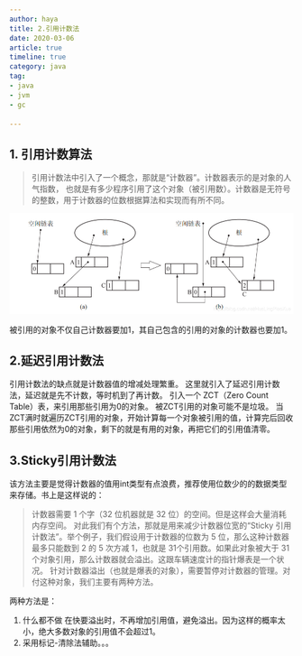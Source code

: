 ```yaml
---
author: haya
title: 2.引用计数法
date: 2020-03-06
article: true
timeline: true
category: java
tag:
- java
- jvm
- gc

---
```


## 1. 引用计数算法
>引用计数法中引入了一个概念，那就是“计数器”。计数器表示的是对象的人气指数，
也就是有多少程序引用了这个对象（被引用数）。计数器是无符号的整数，用于计数器的位数根据算法和实现而有所不同。

![collectors](/assets/java/jvm/gc/gc-ref.png)


被引用的对象不仅自己计数器要加1，其自己包含的引用的对象的计数器也要加1。
## 2.延迟引用计数法
引用计数法的缺点就是计数器值的增减处理繁重。
这里就引入了延迟引用计数法，延迟就是先不计数，等时机到了再计数。
引入一个 ZCT（Zero Count Table）表，来引用那些引用为0的对象。
被ZCT引用的对象可能不是垃圾。
当ZCT满时就遍历ZCT引用的对象，开始计算每一个对象被引用的值，计算完后回收那些引用依然为0的对象，剩下的就是有用的对象，再把它们的引用值清零。
## 3.Sticky引用计数法
该方法主要是觉得计数器的值用int类型有点浪费，推荐使用位数少的的数据类型来存储。书上是这样说的：

>计数器需要 1 个字（32 位机器就是 32 位）的空间。但是这样会大量消耗内存空间。
对此我们有个方法，那就是用来减少计数器位宽的“Sticky 引用计数法”。举个例子，我们假设用于计数器的位数为 5 位，那么这种计数器最多只能数到 2 的 5 次方减 1，也就是 31个引用数。如果此对象被大于 31 个对象引用，那么计数器就会溢出。这跟车辆速度计的指针爆表是一个状况。
针对计数器溢出（也就是爆表的对象），需要暂停对计数器的管理。对付这种对象，我们主要有两种方法。

两种方法是：
1. 什么都不做
   在快要溢出时，不再增加引用值，避免溢出。因为这样的概率太小，绝大多数对象的引用值不会超过1。
2. 采用标记-清除法辅助。。。